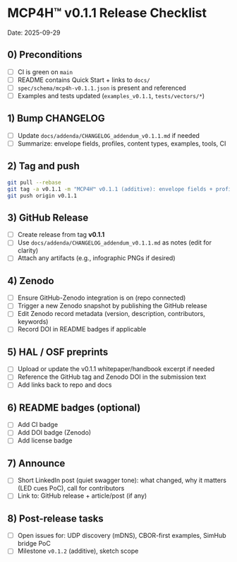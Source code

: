 # MCP4H™ v0.1.1 Release Checklist

Date: 2025-09-29

## 0) Preconditions
- [ ] CI is green on `main`
- [ ] README contains Quick Start + links to `docs/`
- [ ] `spec/schema/mcp4h-v0.1.1.json` is present and referenced
- [ ] Examples and tests updated (`examples_v0.1.1`, `tests/vectors/*`)

## 1) Bump CHANGELOG
- [ ] Update `docs/addenda/CHANGELOG_addendum_v0.1.1.md` if needed
- [ ] Summarize: envelope fields, profiles, content types, examples, tools, CI

## 2) Tag and push
```bash
git pull --rebase
git tag -a v0.1.1 -m "MCP4H™ v0.1.1 (additive): envelope fields + profiles + examples + CI"
git push origin v0.1.1
```

## 3) GitHub Release
- [ ] Create release from tag **v0.1.1**
- [ ] Use `docs/addenda/CHANGELOG_addendum_v0.1.1.md` as notes (edit for clarity)
- [ ] Attach any artifacts (e.g., infographic PNGs if desired)

## 4) Zenodo
- [ ] Ensure GitHub-Zenodo integration is on (repo connected)
- [ ] Trigger a new Zenodo snapshot by publishing the GitHub release
- [ ] Edit Zenodo record metadata (version, description, contributors, keywords)
- [ ] Record DOI in README badges if applicable

## 5) HAL / OSF preprints
- [ ] Upload or update the v0.1.1 whitepaper/handbook excerpt if needed
- [ ] Reference the GitHub tag and Zenodo DOI in the submission text
- [ ] Add links back to repo and docs

## 6) README badges (optional)
- [ ] Add CI badge
- [ ] Add DOI badge (Zenodo)
- [ ] Add license badge

## 7) Announce
- [ ] Short LinkedIn post (quiet swagger tone): what changed, why it matters (LED cues PoC), call for contributors
- [ ] Link to: GitHub release + article/post (if any)

## 8) Post-release tasks
- [ ] Open issues for: UDP discovery (mDNS), CBOR-first examples, SimHub bridge PoC
- [ ] Milestone `v0.1.2` (additive), sketch scope
